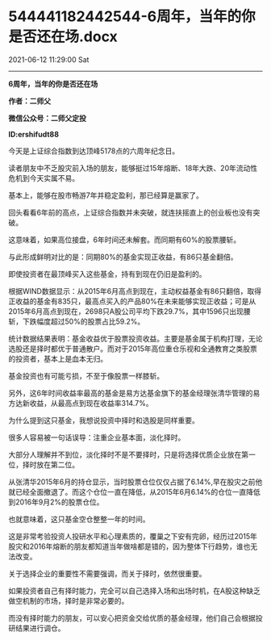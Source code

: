 # 544441182442544-6周年，当年的你是否还在场.docx

2021-06-12 11:29:00 Sat

----

__6周年，当年的你是否还在场__

__作者：二师父__

__微信公众号：二师父定投__

__ID:ershifudt88__

今天是上证综合指数到达顶峰5178点的六周年纪念日。

读者朋友中不乏股灾前入场的朋友，能够挺过15年熔断、18年大跌、20年流动性危机到今天实属不易。

基本上，能够在股市畅游7年并稳定盈利，那已经算是赢家了。

回头看看6年前的高点，上证综合指数并未突破，就连扶摇直上的创业板也没有突破。

这意味着，如果高位接盘，6年时间还未解套。而同期有60%的股票腰斩。

与此形成鲜明对比的是：同期80%的基金实现正收益，有86只基金翻倍。

即使投资者在最顶峰买入这些基金，持有到现在仍旧是盈利的。

根据WIND数据显示：从2015年6月高点到现在，主动权益基金有86只翻倍，取得正收益的基金有835只，最高点买入的产品80%在未来能够实现正收益；可是从2015年6月高点到现在，2698只A股公司平均下跌29\.7%，其中1596只出现腰斩，下跌幅度超过50%的股票占比59\.2%。

统计数据结果表明：基金收益优于股票投资收益。主要是基金属于机构打理，无论选股还是择时都优于普通散户。而对于2015年高位重仓乐视和全通教育之类股票的投资者，基本上是血本无归。

基金投资也有可能亏损，不至于像股票一样膝斩。

另外，这6年时间收益率最高的基金是易方达基金旗下的基金经理张清华管理的易方达新收益，从最高点到现在收益率314\.7%。

为什么提到这只基金，我想说投资中择时和选股是同样重要。

很多人容易被一句话误导：注重企业基本面，淡化择时。

大部分人理解并不到位，淡化择时不是不要择时，只是将选择优质企业放在第一位，择时放在第二位。

从张清华2015年6月的持仓显示，当时股票仓位仅仅占据了6\.14%,早在股灾之前他就已经全面撤退了。而这个仓位一直在降低，从2015年6月6\.14%的仓位一直降低到2016年9月2%的股票仓位。

也就意味着，这只基金空仓整整一年的时间。

这是非常考验投资人投研水平和心理素质的，覆巢之下安有完卵，经历过2015年股灾和2016年熔断的朋友都知道当年做啥都是错的，因为整体下行趋势，谁也无法改变。

关于选择企业的重要性不需要强调，而关于择时，依然很重要。

如果投资者自己有择时能力，完全可以自己选择入场和出场时机，在A股这种缺乏做空机制的市场，择时是非常必要的。

而没有择时能力的朋友，可以安心把资金交给优质的基金经理，他们自己会根据投研结果进行调仓。

